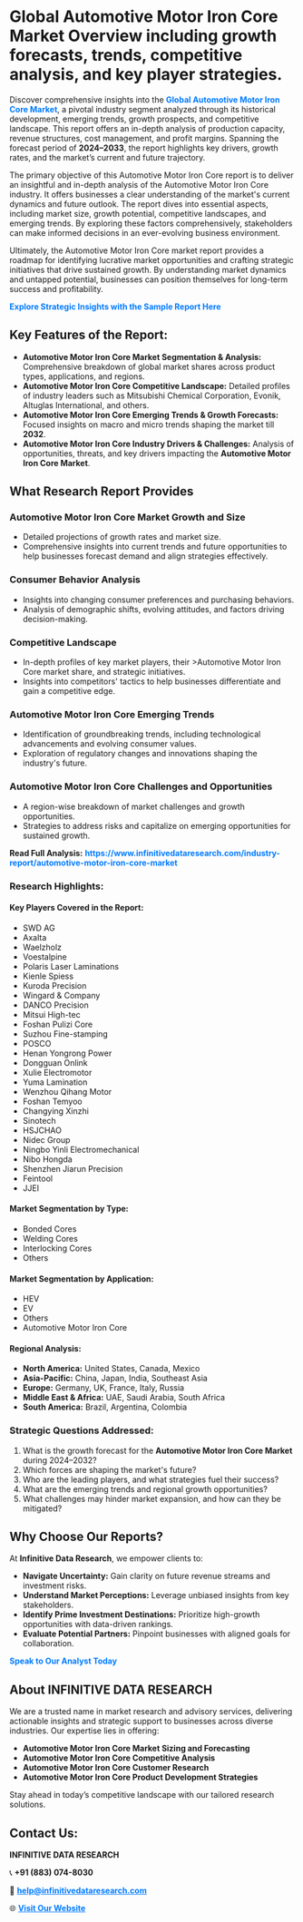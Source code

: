 <h1>Global Automotive Motor Iron Core Market Overview including growth forecasts, trends, competitive analysis, and key player strategies.</h1>
<p>
Discover comprehensive insights into the 
<a href="https://www.infinitivedataresearch.com/industry-report/automotive-motor-iron-core-market" rel="dofollow" style="color: #007BFF; text-decoration: none;"><strong>Global Automotive Motor Iron Core Market</strong></a>, a pivotal industry segment analyzed through its historical development, emerging trends, growth prospects, and competitive landscape. This report offers an in-depth analysis of production capacity, revenue structures, cost management, and profit margins. Spanning the forecast period of <strong>2024–2033</strong>, the report highlights key drivers, growth rates, and the market’s current and future trajectory.
</p>
<p>
The primary objective of this Automotive Motor Iron Core report is to deliver an insightful and in-depth analysis of the Automotive Motor Iron Core industry. It offers businesses a clear understanding of the market's current dynamics and future outlook. The report dives into essential aspects, including market size, growth potential, competitive landscapes, and emerging trends. By exploring these factors comprehensively, stakeholders can make informed decisions in an ever-evolving business environment.
</p>
<p>
Ultimately, the Automotive Motor Iron Core market report provides a roadmap for identifying lucrative market opportunities and crafting strategic initiatives that drive sustained growth. By understanding market dynamics and untapped potential, businesses can position themselves for long-term success and profitability.
</p>
<p>
<a href="https://www.infinitivedataresearch.com/request-sample/reportId=110413" style="color: #007BFF; text-decoration: none;"><strong>Explore Strategic Insights with the Sample Report Here</strong></a>
</p>

<h2>Key Features of the Report:</h2>
<ul>
<li><strong>Automotive Motor Iron Core Market Segmentation & Analysis:</strong> Comprehensive breakdown of global market shares across product types, applications, and regions.</li>
<li><strong>Automotive Motor Iron Core Competitive Landscape:</strong> Detailed profiles of industry leaders such as Mitsubishi Chemical Corporation, Evonik, Altuglas International, and others.</li>
<li><strong>Automotive Motor Iron Core Emerging Trends & Growth Forecasts:</strong> Focused insights on macro and micro trends shaping the market till <strong>2032</strong>.</li>
<li><strong>Automotive Motor Iron Core Industry Drivers & Challenges:</strong> Analysis of opportunities, threats, and key drivers impacting the <strong>Automotive Motor Iron Core Market</strong>.</li>
</ul>

<h2>What Research Report Provides</h2>
<h3>Automotive Motor Iron Core Market Growth and Size</h3>
<ul>
<li>Detailed projections of growth rates and market size.</li>
<li>Comprehensive insights into current trends and future opportunities to help businesses forecast demand and align strategies effectively.</li>
</ul>

<h3>Consumer Behavior Analysis</h3>
<ul>
<li>Insights into changing consumer preferences and purchasing behaviors.</li>
<li>Analysis of demographic shifts, evolving attitudes, and factors driving decision-making.</li>
</ul>

<h3>Competitive Landscape</h3>
<ul>
<li>In-depth profiles of key market players, their >Automotive Motor Iron Core market share, and strategic initiatives.</li>
<li>Insights into competitors' tactics to help businesses differentiate and gain a competitive edge.</li>
</ul>

<h3>Automotive Motor Iron Core Emerging Trends</h3>
<ul>
<li>Identification of groundbreaking trends, including technological advancements and evolving consumer values.</li>
<li>Exploration of regulatory changes and innovations shaping the industry's future.</li>
</ul>

<h3>Automotive Motor Iron Core Challenges and Opportunities</h3>
<ul>
<li>A region-wise breakdown of market challenges and growth opportunities.</li>
<li>Strategies to address risks and capitalize on emerging opportunities for sustained growth.</li>
</ul>
<p><strong>Read Full Analysis:</strong> <a href="https://www.infinitivedataresearch.com/industry-report/automotive-motor-iron-core-market" rel="dofollow" style="color: #007BFF; text-decoration: none;"><strong>https://www.infinitivedataresearch.com/industry-report/automotive-motor-iron-core-market</strong></a></p>
<h3>Research Highlights:</h3>
<h4>Key Players Covered in the Report:</h4>
<ul><li>SWD AG</li><li>Axalta</li><li>Waelzholz</li><li>Voestalpine</li><li>Polaris Laser Laminations</li><li>Kienle Spiess</li><li>Kuroda Precision</li><li>Wingard &amp; Company</li><li>DANCO Precision</li><li>Mitsui High-tec</li><li>Foshan Pulizi Core</li><li>Suzhou Fine-stamping</li><li>POSCO</li><li>Henan Yongrong Power</li><li>Dongguan Onlink</li><li>Xulie Electromotor</li><li>Yuma Lamination</li><li>Wenzhou Qihang Motor</li><li>Foshan Temyoo</li><li>Changying Xinzhi</li><li>Sinotech</li><li>HSJCHAO</li><li>Nidec Group</li><li>Ningbo Yinli Electromechanical</li><li>Nibo Hongda</li><li>Shenzhen Jiarun Precision</li><li>Feintool</li><li>JJEI</li></ul>
<h4>Market Segmentation by Type:</h4>
<ul><li>Bonded Cores</li><li>Welding Cores</li><li>Interlocking Cores</li><li>Others</li></ul>
<h4>Market Segmentation by Application:</h4>
<ul><li>HEV</li><li>EV</li><li>Others</li><li>Automotive Motor Iron Core</li></ul>

<h4>Regional Analysis:</h4>
<ul>
<li><strong>North America:</strong> United States, Canada, Mexico</li>
<li><strong>Asia-Pacific:</strong> China, Japan, India, Southeast Asia</li>
<li><strong>Europe:</strong> Germany, UK, France, Italy, Russia</li>
<li><strong>Middle East & Africa:</strong> UAE, Saudi Arabia, South Africa</li>
<li><strong>South America:</strong> Brazil, Argentina, Colombia</li>
</ul>

<h3>Strategic Questions Addressed:</h3>
<ol>
<li>What is the growth forecast for the <strong>Automotive Motor Iron Core Market</strong> during 2024–2032?</li>
<li>Which forces are shaping the market's future?</li>
<li>Who are the leading players, and what strategies fuel their success?</li>
<li>What are the emerging trends and regional growth opportunities?</li>
<li>What challenges may hinder market expansion, and how can they be mitigated?</li>
</ol>

<h2>Why Choose Our Reports?</h2>
<p>At <strong>Infinitive Data Research</strong>, we empower clients to:</p>
<ul>
<li><strong>Navigate Uncertainty:</strong> Gain clarity on future revenue streams and investment risks.</li>
<li><strong>Understand Market Perceptions:</strong> Leverage unbiased insights from key stakeholders.</li>
<li><strong>Identify Prime Investment Destinations:</strong> Prioritize high-growth opportunities with data-driven rankings.</li>
<li><strong>Evaluate Potential Partners:</strong> Pinpoint businesses with aligned goals for collaboration.</li>
</ul>
<p><a href="https://www.infinitivedataresearch.com/industry-report/automotive-motor-iron-core-market" rel="dofollow" style="color: #007BFF; text-decoration: none;"><strong>Speak to Our Analyst Today</strong></a></p>

<h2>About INFINITIVE DATA RESEARCH</h2>
<p>We are a trusted name in market research and advisory services, delivering actionable insights and strategic support to businesses across diverse industries. Our expertise lies in offering:</p>
<ul>
<li><strong>Automotive Motor Iron Core Market Sizing and Forecasting</strong></li>
<li><strong>Automotive Motor Iron Core Competitive Analysis</strong></li>
<li><strong>Automotive Motor Iron Core Customer Research</strong></li>
<li><strong>Automotive Motor Iron Core Product Development Strategies</strong></li>
</ul>
<p>Stay ahead in today’s competitive landscape with our tailored research solutions.</p>

<h2>Contact Us:</h2>
<p><strong>INFINITIVE DATA RESEARCH</strong></p>
<p>📞 <strong>+91 (883) 074-8030</strong></p>
<p>📧 <strong><a href="mailto:help@infinitivedataresearch.com" style="color: #007BFF;">help@infinitivedataresearch.com</a></strong></p>
<p>🌐 <strong><a href="https://www.infinitivedataresearch.com" rel="dofollow" style="color: #007BFF;">Visit Our Website</a></strong></p>